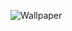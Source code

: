 ![Wallpaper](https://github.com/Caden-Cobb/Caden-Cobb/assets/90775304/6a24b17a-5cac-4eda-b2c2-ee1fa095df84)

